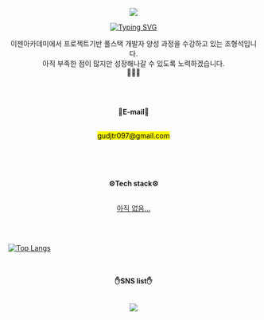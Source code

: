 <p align = "center">
<img src="https://capsule-render.vercel.app/api?type=rounded&color=auto&height=300&section=header&text=Hello!&fontSize=70" />
</p>


<p align="center">
<a href="https://git.io/typing-svg"><img src="https://readme-typing-svg.demolab.com?font=Nanum+Pen+Script&pause=1000&color=F091F7&center=true&vCenter=true&width=435&height=60&lines=%EC%95%88%EB%85%95%ED%95%98%EC%84%B8%EC%9A%94+%EC%A1%B0%ED%98%95%EC%84%9D%EC%9D%98+%EA%B9%83%ED%97%88%EB%B8%8C%EC%9E%85%EB%8B%88%EB%8B%A4+(%E2%8C%90%E2%96%A0_%E2%96%A0)" alt="Typing SVG" /></a>
</p>

<p align="center">
  이젠아카데미에서 프로젝트기반 풀스택 개발자 양성 과정을 수강하고 있는 조형석입니다.<br>
  아직 부족한 점이 많지만 성장해나갈 수 있도록 노력하겠습니다.<br>
  👊👊👊
</p>
<br>
<br>
<p align="center">
    <Strong>📨E-mail📩</Strong><br><br>
</p>

<p align="center">
    <mark>gudjtr097@gmail.com</mark><br><br>
</p>
<br>
<br>
<p align="center">
    <Strong>⚙Tech stack⚙</Strong><br><br>
</p>
<p align="center">
<ins>아직 없음...</ins>
</p>
<br>
<br>



[![Top Langs](https://github-readme-stats.vercel.app/api/top-langs/?username=Passbob)](https://github.com/anuraghazra/github-readme-stats)
<br>
<br>
<br>
<p align="center">
    <Strong>✋SNS list✋</Strong><br><br>
</p>
<div align="center">
<a href="https://www.instagram.com/h_seok.0512/"><img src="https://img.shields.io/badge/Instagram-E4405F?style=flat-square&logo=Instagram&logoColor=white"/></a>
</div>

<!--행을 지울때는 shift+x-->
